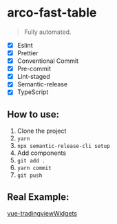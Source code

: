 # arco-fast-table

> Fully automated.

-   [x] Eslint
-   [x] Prettier
-   [x] Conventional Commit
-   [x] Pre-commit
-   [x] Lint-staged
-   [x] Semantic-release
-   [x] TypeScript

## How to use:

1.  Clone the project
2.  `yarn`
3.  `npx semantic-release-cli setup`
4.  Add components
5.  `git add .`
6.  `yarn commit`
7.  `git push`

## Real Example:

[vue-tradingviewWidgets](https://github.com/ehsan-shv/vue-tradingviewWidgets)
